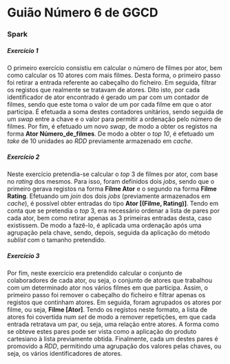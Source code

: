 # Guião Número 6 de GGCD

### Spark

##### Exercício 1

O primeiro exercício consistiu em calcular o número de filmes por ator, bem como calcular os 10 atores com mais filmes. Desta forma, o primeiro passo foi retirar a entrada referente ao cabeçalho do ficheiro. Em seguida, filtrar os registos que realmente se tratavam de atores. Dito isto, por cada identificador de ator encontrado é gerado um par com um contador de filmes, sendo que este toma o valor de um por cada filme em que o ator participa. É efetuada a soma destes contadores unitários, sendo seguida de um _swap_ entre a chave e o valor para permitir a ordenação pelo número de filmes. Por fim, é efetuado um novo _swap_, de modo a obter os registos na forma __Ator Número_de_filmes__. De modo a obter o _top 10_, é efetuado um _take_ de 10 unidades ao _RDD_ previamente armazenado em _cache_.

##### Exercício 2

Neste exercício pretendia-se calcular o _top_ 3 de filmes por ator, com base no _rating_ dos mesmos. Para isso, foram definidos dois _jobs_, sendo que o primeiro gerava registos na forma __Filme Ator__ e o segundo na forma __Filme Rating__. Efetuando um _join_ dos dois _jobs_ (previamente armazenados em _cache_), é possível obter entradas do tipo __Ator [(Filme, Rating)]__. Tendo em conta que se pretendia o _top_ 3, era necessário ordenar a lista de pares por cada ator, bem como retirar apenas as 3 primeiras entradas desta, caso existissem. De modo a fazê-lo, é aplicada uma ordenação após uma agrupação pela chave, sendo, depois, seguida da aplicação do método _sublist_ com o tamanho pretendido. 

##### Exercício 3

Por fim, neste exercício era pretendido calcular o conjunto de colaboradores de cada ator, ou seja, o conjunto de atores que trabalhou com um determinado ator nos vários filmes em que participa. Assim, o primeiro passo foi remover o cabeçalho do ficheiro e filtrar apenas os registos que continham atores. Em seguida, foram agrupados os atores por filme, ou seja, __Filme [Ator]__. Tendo os registos neste formato, a lista de atores foi covertida num _set_ de modo a remover repetições, em que cada entrada retratava um par, ou seja, uma relação entre atores. A forma como se obteve estes pares pode ser vista como a aplicação do produto cartesiano à lista previamente obtida. Finalmente, cada um destes pares é promovido a _RDD_, permitindo uma agrupação dos valores pelas chaves, ou seja, os vários identificadores de atores.
